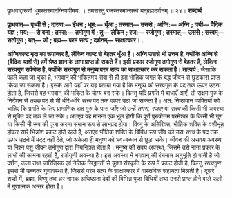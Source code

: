  

पाॢथवाद्दारुणो धूमस्तस्मादग्निषयीमय: । तमसस्तु रजस्तस्मात्सत्त्वं यद्ब्रह्मदर्शनम् ॥ २४॥ **शब्दार्थ** 

**पाॢथवात्—** **पृथ्वी से** **; दारुण:—** **ईंधन** **; धूम:—** **धुँआ** **; तस्मात्—** **उससे** **; अग्नि:—** **अग्नि** **; त्रयी—** **वैदिक यज्ञ** **; मय:—** **से** **बना** **; तमस:—** **तमोगुण में** **; तु—** **लेकिन** **; रज:—** **रजोगुण** **; तस्मात्—** **उससे** **; सत्त्वम्—** **सतोगुण** **; यत्—** **जो** **; ब्रह्म—** **परम** **सत्य** **; दर्शनम्—** **साक्षात्कार।** **.** 

**अग्निकाष्ट मृदा का रूपान्तर है, लेकिन काष्ट से बेहतर धुँआ है। अग्नि उससे भी उत्तम** **है, क्योंकि अग्नि से (वैदिक यज्ञों से) हमें श्रेष्ठ ज्ञान के लाभ प्राप्त हो सकते हैं। इसी** **प्रकार रजोगुण तमोगुण से बेहतर है, लेकिन सत्त्वगुण सर्वश्रेष्ठ है, क्योंकि सत्त्वगुण से** **मनुष्य परम सत्य का साक्षात्कार कर सकता है।** **तात्पर्य** : जैसाकि पहले कहा जा चुका है, भगवान् की भकि्तमय सेवा से ही इस भौतिक जगत के बद्ध जीवन से छुटकारा प्राप्त किया जा सकता है। इसके आगे यहाँ पर यह बताया गया है कि मनुष्य को सत्त्वगुण के पद तक ऊपर उठना होता है, जिससे वह भगवान् की भकि्त के योग्य बन सके। किन्तु यदि प्रगति में बाधाएँ आएँ, तो सक्षम गुरु के निर्देशन से *तमस* पद से भी धीरे-धीरे *सत्त्व* पद तक ऊपर उठा जा सकता है। अत: निष्ठावान व्यक्तियों को चाहिए कि प्रगति के लिए प्रामाणिक दक्ष गुरु के पास जाँए जो उन्हें *तमस्, रजस्* या *सत्त्व* की किसी भी अवस्था से मुक्ति पद तक ले जा सके। अतएव यह मानना एक भूल होगी कि पूर्ण पुरुषोत्तम परमेश्वर के किसी भी गुण या किसी भी रूप की पूजा करना समान रूप से लाभप्रद होगा। विष्णु के अतिरिक्त, भौतिक शक्ति के वशीभूत होकर सारे भिन्नांश प्रकट होते रहते हैं, अतएव भौतिक शक्ति के विविध रूप जीव को उस *सत्त्व* के पद तक ऊपर उठने में मदद नहीं देते, जो अकेला ही मनुष्य को भव-बन्धन से छुड़ा सके। जीवन की असवय अवस्था या निश्न पशु जीवन तमोगुण द्वारा नियनि्त्रत होता है। मनुष्य की सवय अवस्था, जिसमें उसे नाना प्रकार के लाभों की कामना रहती है, रजोगुणी अवस्था है। इस अवस्था में भगवान् की रंचमात्र अनुभूति हो पाती है जो दर्शन, कला तथा चारिति्रक एवं नैतिक सिद्धान्तों से युक्त संस्कृति के रूप में प्रकट होती है, किन्तु *सत्त्वगुण* इससे भी उच्चतर गुणावस्था है, जिससे परम सत्य के साक्षात्कार में वास्तविक सहायता मिलती है। दूसरे शब्दों में, ब्रह्मा, विष्णु तथा हर नामक अधिष्ठाता देवों की विभिन्न पूजा विधियों तथा उनसे प्राप्त होने वाले फलों में गुणात्मक अन्तर होता है। 